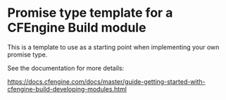 # Promise type template for a CFEngine Build module

This is a template to use as a starting point when implementing your own promise type.

See the documentation for more details:

https://docs.cfengine.com/docs/master/guide-getting-started-with-cfengine-build-developing-modules.html
